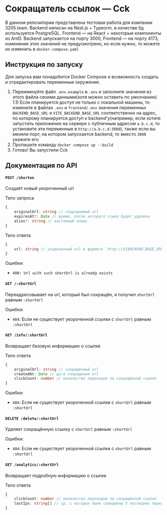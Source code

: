 # Сокращатель ссылок — Cck

В данном репозитории представлена тестовая работа для компании 3205.team. Backend написан на Nest.js + Typeorm, в качестве бд используется PostgreSQL. Frontend — на React + некоторые компоненты из AntD. Backend запускается на порту 3000, Frontend — на порту 4173, изменения этих значений не предусмотрено, но если нужно, то можете их изменить в `docker-compose.yaml`

## Инструкция по запуску

Для запуска вам понадобится Docker Compose и возможность создать и отредактировать переменные окружения.

1) Переименуйте файл `.env.example` в `.env` и заполните значения из этого файла своими данными(хотя можно оставить по умолчанию)
1.1) Если планируется доступ не только с локальной машины, то измените в файлах `.env` и `frontend/.env` значения переменных `BACKEND_BASE_URL` и `VITE_BACKEND_BASE_URL` соответственно на адрес, по которому планируется доступ к backend'у(например, если хотите запустить приложение на сервере с публичным адресом `a.b.c.d`, то установите эти переменные в `http://a.b.c.d:3000`), также если вы меняли порт, на котором запускается backend, то вместо `3000` укажите его
2) Пропишите команду `docker compose up --build`
3) Готово! Вы запустили Cck

## Документация по API

#### `POST /shorten`
Создаёт новый укороченный url

Тело запроса
```typescript
{
    originalUrl: string // сокращаемый url
    expiresAt?: Date // время, после которого ссыка будет удалена
    alias?: string // кастомный алиас
}
```
Тело ответа
```typescript
{
    url: string // укороченный url в формате `http://${BACKEND_BASE_URL}/${shortUrl}`
}
```

Ошибки:
 - `400: Url with such shortUrl is already exists`

#### `GET /:shortUrl`
Переадресовывает на url, который был сокращён, и получил `shortUrl` равным `:shortUrl`

Ошибки:
 - `404`: Если не существует укороченной ссылки с `shortUrl` равным `:shortUrl`

#### `GET /info/:shortUrl`
Возвращает базовую информацию о ссылке

Тело ответа
```typescript
{
    originalUrl: string // сокращённый url
    createdAt: Date // дата сокращения url
    clickCount: number // количество переходов по сокращённой ссылке
}
```

Ошибки:
 - `404`: Если не существует укороченной ссылки с `shortUrl` равным `:shortUrl` 

#### `DELETE /delete/:shortUrl`
Удаляет сокращённую ссылку с `shortUrl` равным `:shortUrl`

Ошибки:
 - `404`: Если не существует укороченной ссылки с `shortUrl` равным `:shortUrl`

#### `GET /analytics/:shortUrl`
Возвращает подробную информацию о ссылке

Тело ответа
```typescript
{
    clickCount: number // количество переходов по сокращённой ссылке
    lastIps: string[] // ip, с которых были совершены 5 последних переходов
}
```
